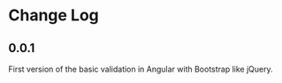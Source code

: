 # Change Log

## 0.0.1

First version of the basic validation in Angular with Bootstrap like jQuery.